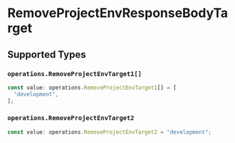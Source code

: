 # RemoveProjectEnvResponseBodyTarget


## Supported Types

### `operations.RemoveProjectEnvTarget1[]`

```typescript
const value: operations.RemoveProjectEnvTarget1[] = [
  "development",
];
```

### `operations.RemoveProjectEnvTarget2`

```typescript
const value: operations.RemoveProjectEnvTarget2 = "development";
```

